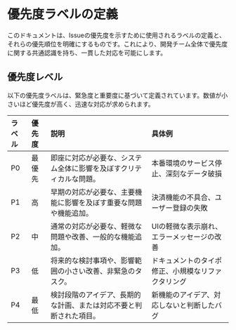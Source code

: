 # 優先度ラベルの定義

このドキュメントは、Issueの優先度を示すために使用されるラベルの定義と、それらの優先順位を明確にするものです。これにより、開発チーム全体で優先度に関する共通認識を持ち、一貫した対応を可能にします。

## 優先度レベル

以下の優先度ラベルは、緊急度と重要度に基づいて定義されています。数値が小さいほど優先度が高く、迅速な対応が求められます。

| ラベル | 優先度 | 説明 | 具体例 |
| :----- | :----- | :------------------------------------------------------------------- | :--------------------------------------------- |
| P0 | 最優先 | 即座に対応が必要な、システム全体に影響を及ぼすクリティカルな問題。 | 本番環境のサービス停止、深刻なデータ破損 |
| P1 | 高 | 早期の対応が必要な、主要機能に影響を及ぼす重要な問題や機能追加。 | 決済機能の不具合、ユーザー登録の失敗 |
| P2 | 中 | 通常の対応が必要な、軽微な問題や改善、一般的な機能追加。 | UIの軽微な表示崩れ、エラーメッセージの改善 |
| P3 | 低 | 将来的な検討事項や、影響範囲の小さい改善、非緊急のタスク。 | ドキュメントのタイポ修正、小規模なリファクタリング |
| P4 | 最低 | 検討段階のアイデア、長期的な計画、または対応不要と判断された項目。 | 新機能のアイデア、対応しないと判断したバグ |
